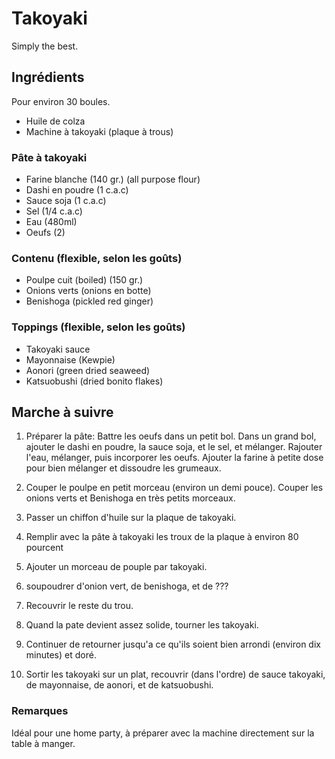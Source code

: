 # Takoyaki

Simply the best.

## Ingrédients

Pour environ 30 boules.

* Huile de colza
* Machine à takoyaki (plaque à trous)

### Pâte à takoyaki

* Farine blanche (140 gr.) (all purpose flour) 
* Dashi en poudre (1 c.a.c)
* Sauce soja (1 c.a.c)
* Sel (1/4 c.a.c)
* Eau (480ml)
* Oeufs (2)

### Contenu (flexible, selon les goûts)

* Poulpe cuit (boiled) (150 gr.)
* Onions verts (onions en botte)
* Benishoga (pickled red ginger)

### Toppings (flexible, selon les goûts)

* Takoyaki sauce
* Mayonnaise (Kewpie)
* Aonori (green dried seaweed)
* Katsuobushi (dried bonito flakes)

## Marche à suivre

1. Préparer la pâte: Battre les oeufs dans un petit bol. Dans un grand bol,
   ajouter le dashi en poudre, la sauce soja, et le sel, et mélanger. Rajouter
   l'eau, mélanger, puis incorporer les oeufs. Ajouter la farine à petite dose
   pour bien mélanger et dissoudre les grumeaux.

2. Couper le poulpe en petit morceau (environ un demi pouce). Couper les onions
   verts et Benishoga en très petits morceaux.

3. Passer un chiffon d'huile sur la plaque de takoyaki.

4. Remplir avec la pâte à takoyaki les troux de la plaque à environ 80 pourcent

5. Ajouter un morceau de pouple par takoyaki.

6. soupoudrer d'onion vert, de benishoga, et de ???

7. Recouvrir le reste du trou.

8. Quand la pate devient assez solide, tourner les takoyaki.

9. Continuer de retourner jusqu'a ce qu'ils soient bien arrondi (environ dix
   minutes) et doré.

10. Sortir les takoyaki sur un plat, recouvrir (dans l'ordre) de sauce
    takoyaki, de mayonnaise, de aonori, et de katsuobushi.

### Remarques

Idéal pour une home party, à préparer avec la machine directement sur la table
à manger.
